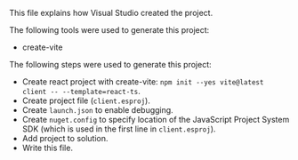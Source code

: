 This file explains how Visual Studio created the project.

The following tools were used to generate this project:
- create-vite

The following steps were used to generate this project:
- Create react project with create-vite: `npm init --yes vite@latest client -- --template=react-ts`.
- Create project file (`client.esproj`).
- Create `launch.json` to enable debugging.
- Create `nuget.config` to specify location of the JavaScript Project System SDK (which is used in the first line in `client.esproj`).
- Add project to solution.
- Write this file.
